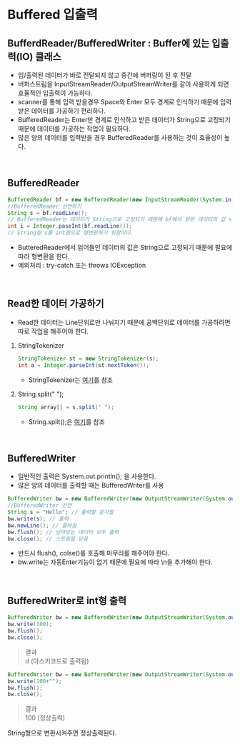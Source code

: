 # Buffered 입출력

## BufferdReader/BufferedWriter : Buffer에 있는 입출력(IO) 클래스
- 입/출력된 데이터가 바로 전달되지 않고 중간에 버퍼링이 된 후 전달
- 버퍼스트림을 InputStreamReader/OutputStreamWriter를 같이 사용하게 되면 효율적인 입출력이 가능하다.
- scanner를 통해 입력 받을경우 Space와 Enter 모두 경계로 인식하기 때문에 입력받은 데이터를 가공하기 편리하다.
- BufferedReader는 Enter만 경계로 인식하고 받은 데이터가 String으로 고정되기 때문에 데이터를 가공하는 작업이 필요하다.
- 많은 양의 데이터를 입력받을 경우 BufferedReader를 사용하는 것이 효율성이 높다.

<br>

## BufferedReader

```java
BufferedReader bf = new BufferedReader(new InputStreamReader(System.in));
//BufferedReader 선언하기
String s = bf.readLine();
// BufferedReader는 데이터가 String으로 고정되기 때문에 bf에서 읽은 데이터의 값 s는 String이다.
int i = Integer.paseInt(bf.readLine());
// String형 s를 int형으로 형변환하기 위함이다.
```
- ButteredReader에서 읽어들인 데이터의 값은 String으로 고정되기 때문에 필요에 따라 형변환을 한다.
- 예외처리 : try-catch 또는 throws IOException

<br>

## Read한 데이터 가공하기
- Read한 데이터는 Line단위로만 나눠지기 때문에 공백단위로 데이터를 가공하려면 따로 작업을 해주어야 한다.

1. StringTokenizer 
    ```java
    StringTokenizer st = new StringTokenizer(s);
    int a = Integer.parseInt(st.nextToken());
    ```
    - StringTokenizer는 [여기]()를 참조

2. String.split(" ");
    ```java
    String array[] = s.split(" ");
    ``` 
    - String.split();은 [여기](https://github.com/Jserim420/java/blob/main/split.md)를 참조


<br>

## BufferedWriter
- 일반적인 출력은 System.out.println(); 을 사용한다.
- 많은 양의 데이터를 출력할 때는 BufferedWriter를 사용
```java
BufferedWriter bw = new BufferedWriter(new OutputStreamWriter(System.out));
//BufferedWriter 선언
String s = "Hello"; // 출력할 문자열
bw.write(s); // 출력
bw.newLine(); // 줄바꿈
bw.flush(); // 남아있는 데이터 모두 출력
bw.close(); // 스트림을 닫음
```
- 반드시 flush(), colse()를 호출해 마무리를 해주어야 한다.
- bw.write는 자동Enter기능이 없기 때문에 필요에 따라 \n을 추가해야 한다.

<br>

## BufferedWriter로 int형 출력
```java
BufferedWriter bw = new BufferedWriter(new OutputStreamWriter(System.out));
bw.write(100);
bw.flush();
bw.close();
```
> 결과 <br> d (아스키코드로 출력됨)

```java
BufferedWriter bw = new BufferedWriter(new OutputStreamWriter(System.out));
bw.write(100+"");
bw.flush();
bw.close();
```
> 결과 <br> 100 (정상출력) 

String형으로 변환시켜주면 정상출력된다.